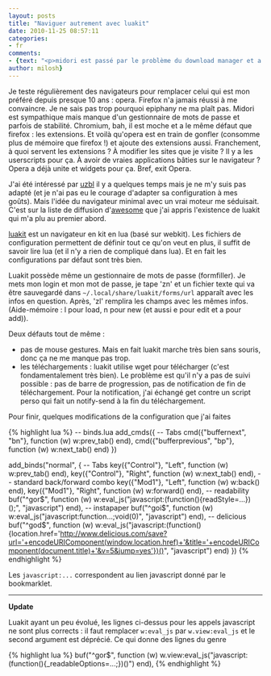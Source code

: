 ```yaml
---
layout: posts
title: "Naviguer autrement avec luakit"
date: 2010-11-25 08:57:11
categories:
- fr
comments: 
- {text: "<p>midori est passé par le problème du download manager et a donc une faq là-dessus <a href=\"http://wiki.xfce.org/midori/faq#download_managers\" rel=\"nofollow\">http://wiki.xfce.org/midori/fa...</a> . Vais tester uget, ainsi que admiral (qui a l'air d'être une version à peine plus élaborée que mon script) et peut-être attendre eatmymonkey (un front-end à aria2).</p>",
author: milosh}
---
```


Je teste régulièrement des navigateurs pour remplacer celui qui est mon préféré depuis presque 10 ans : opera. Firefox n'a jamais réussi à me convaincre. Je ne sais pas trop pourquoi epiphany ne ma plaît pas. Midori est sympathique mais manque d'un gestionnaire de mots de passe et parfois de stabilité. Chromium, bah, il est moche et a le même défaut que firefox : les extensions. Et voilà qu'opera est en train de gonfler (consomme plus de mémoire que firefox !) et ajoute des extensions aussi. Franchement, à quoi servent les extensions ? À modifier les sites que je visite ? Il y a les userscripts pour ça. À avoir de vraies applications bâties sur le navigateur ? Opera a déjà unite et widgets pour ça. Bref, exit Opera.

J'ai été intéressé par [uzbl](http://www.uzbl.org/) il y a quelques temps mais je ne m'y suis pas adapté (et je n'ai pas eu le courage d'adapter sa configuration à mes goûts). Mais l'idée du navigateur minimal avec un vrai moteur me séduisait. C'est sur la liste de diffusion d'[awesome](http://awesome.naquadah.org) que j'ai appris l'existence de luakit qui m'a plu au premier abord.

[luakit](http://luakit.org/) est un navigateur en kit en lua (basé sur webkit). Les fichiers de configuration permettent de définir tout ce qu'on veut en plus, il suffit de savoir lire lua (et il n'y a rien de compliqué dans lua). Et en fait les configurations par défaut sont très bien.

Luakit possède même un gestionnaire de mots de passe (formfiller). Je mets mon login et mon mot de passe, je tape 'zn' et un fichier texte qui va être sauvegardé dans `~/.local/share/luakit/forms/url` apparaît avec les infos en question. Après, 'zl' remplira les champs avec les mêmes infos. (Aide-mémoire : l pour load, n pour new (et aussi e pour edit et a pour add)).

Deux défauts tout de même :
* pas de mouse gestures. Mais en fait luakit marche très bien sans souris, donc ça ne me manque pas trop.
* les téléchargements : luakit utilise wget pour télécharger (c'est fondamentalement très bien). Le problème est qu'il n'y a pas de suivi possible : pas de barre de progression, pas de notification de fin de téléchargement. Pour la notification, j'ai échangé get contre un script perso qui fait un notify-send à la fin du téléchargement.

Pour finir, quelques modifications de la configuration que j'ai faites

{% highlight lua %}
-- binds.lua
add_cmds({
    -- Tabs
    cmd({"buffernext", "bn"},       function (w)    w:prev_tab() end),
    cmd({"bufferprevious", "bp"},   function (w)    w:next_tab() end)
})

add_binds("normal", {
    -- Tabs
    key({"Control"}, "Left",        function (w)    w:prev_tab() end),
    key({"Control"}, "Right",       function (w)    w:next_tab() end),
    -- standard back/forward combo
    key({"Mod1"}, "Left",           function (w)    w:back()     end),
    key({"Mod1"}, "Right",          function (w)    w:forward()  end),
    -- readability
    buf("^gor$", function (w) w:eval_js("javascript:(function(){readStyle=...})();", "javascript") end),
    -- instapaper
    buf("^goi$", function (w) w:eval_js("javascript:function...;void(0)", "javascript") end),
    -- delicious
    buf("^god$", function (w) w:eval_js("javascript:(function(){location.href='http://www.delicious.com/save?url='+encodeURIComponent(window.location.href)+'&title='+encodeURIComponent(document.title)+'&v=5&jump=yes'})()", "javascript") end)
})
{% endhighlight %}

Les `javascript:...` correspondent au lien javascript donné par le bookmarklet.

* * *

**Update**

Luakit ayant un peu évolué, les lignes ci-dessus pour les appels javascript ne sont plus corrects : il faut remplacer `w:eval_js` par `w.view:eval_js` et le second argument est déprécié. Ce qui donne des lignes du genre

{% highlight lua %}
buf("^gor$", function (w) w.view:eval_js("javascript:(function(){_readableOptions=...;})()") end),
{% endhighlight %}
